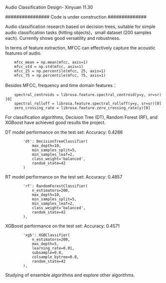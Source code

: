 Audio Classification Design- Xinyuan 11.30

################ Code is under construction ##############

Audio classification research based on decision trees, suitable for simple audio classification tasks (hitting objects)，small dataset (200 samples each). Currently shows good versatility and robustness.

In terms of feature extraction,
MFCC can effectively capture the acoustic features of audio.

        mfcc_mean = np.mean(mfcc, axis=1)
        mfcc_std = np.std(mfcc, axis=1)
        mfcc_25 = np.percentile(mfcc, 25, axis=1)
        mfcc_75 = np.percentile(mfcc, 75, axis=1)
        
Besides MFCC, frequency and time domain features：

        spectral_centroids = librosa.feature.spectral_centroid(y=y, sr=sr)[0]
        spectral_rolloff = librosa.feature.spectral_rolloff(y=y, sr=sr)[0]
        zero_crossing_rate = librosa.feature.zero_crossing_rate(y)[0]

For classification algorithms, Decision Tree (DT), Random Forest (RF), and XGBoost have achieved good results the project.

DT model performance on the test set: Accuracy: 0.4286

            'dt': DecisionTreeClassifier(
                max_depth=10,
                min_samples_split=5,
                min_samples_leaf=2,
                class_weight='balanced',
                random_state=42
            )
            
RT model performance on the test set: Accuracy: 0.4857

            'rf': RandomForestClassifier(
                n_estimators=200,
                max_depth=10,
                min_samples_split=5,
                min_samples_leaf=2,
                class_weight='balanced',
                random_state=42
            ),
            
XGBoost performance on the test set: Accuracy: 0.4571

            'xgb': XGBClassifier(
                n_estimators=200,
                max_depth=5,
                learning_rate=0.01,
                subsample=0.8,
                colsample_bytree=0.8,
                random_state=42
            ),
        
Studying of ensemble algorithms and explore other algorithms.

